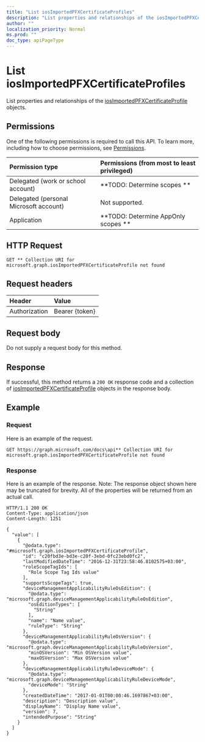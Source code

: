 ```yaml
---
title: "List iosImportedPFXCertificateProfiles"
description: "List properties and relationships of the iosImportedPFXCertificateProfile objects."
author: ""
localization_priority: Normal
ms.prod: ""
doc_type: apiPageType
---
```


# List iosImportedPFXCertificateProfiles

List properties and relationships of the [iosImportedPFXCertificateProfile](../resources/iosimportedpfxcertificateprofile.md) objects.

## Permissions
One of the following permissions is required to call this API. To learn more, including how to choose permissions, see [Permissions](/concepts/permissions-reference.md).

|Permission type|Permissions (from most to least privileged)|
|:---|:---|
|Delegated (work or school account)|**TODO: Determine scopes **|
|Delegated (personal Microsoft account)|Not supported.|
|Application|**TODO: Determine AppOnly scopes **|

## HTTP Request
<!-- {
  "blockType": "ignored"
}
-->
``` http
GET ** Collection URI for microsoft.graph.iosImportedPFXCertificateProfile not found
```

## Request headers
|Header|Value|
|:---|:---|
|Authorization|Bearer {token}|

## Request body
Do not supply a request body for this method.

## Response
If successful, this method returns a `200 OK` response code and a collection of [iosImportedPFXCertificateProfile](../resources/iosimportedpfxcertificateprofile.md) objects in the response body.

## Example

### Request
Here is an example of the request.
<!-- {
  "blockType": "request",
  "name": "get_iosimportedpfxcertificateprofile"
}
-->
``` http
GET https://graph.microsoft.com/docs\api** Collection URI for microsoft.graph.iosImportedPFXCertificateProfile not found
```

### Response
Here is an example of the response. Note: The response object shown here may be truncated for brevity. All of the properties will be returned from an actual call.
<!-- {
  "blockType": "response",
  "truncated": true,
  "@odata.type": "collection(microsoft.graph.iosimportedpfxcertificateprofile)"
}
-->
``` http
HTTP/1.1 200 OK
Content-Type: application/json
Content-Length: 1251

{
  "value": [
    {
      "@odata.type": "#microsoft.graph.iosImportedPFXCertificateProfile",
      "id": "c20fbd3e-bd3e-c20f-3ebd-0fc23ebd0fc2",
      "lastModifiedDateTime": "2016-12-31T23:58:46.8102575+03:00",
      "roleScopeTagIds": [
        "Role Scope Tag Ids value"
      ],
      "supportsScopeTags": true,
      "deviceManagementApplicabilityRuleOsEdition": {
        "@odata.type": "microsoft.graph.deviceManagementApplicabilityRuleOsEdition",
        "osEditionTypes": [
          "String"
        ],
        "name": "Name value",
        "ruleType": "String"
      },
      "deviceManagementApplicabilityRuleOsVersion": {
        "@odata.type": "microsoft.graph.deviceManagementApplicabilityRuleOsVersion",
        "minOSVersion": "Min OSVersion value",
        "maxOSVersion": "Max OSVersion value"
      },
      "deviceManagementApplicabilityRuleDeviceMode": {
        "@odata.type": "microsoft.graph.deviceManagementApplicabilityRuleDeviceMode",
        "deviceMode": "String"
      },
      "createdDateTime": "2017-01-01T00:00:46.1697867+03:00",
      "description": "Description value",
      "displayName": "Display Name value",
      "version": 7,
      "intendedPurpose": "String"
    }
  ]
}
```

